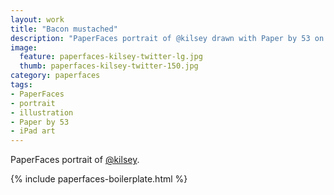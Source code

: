 ```yaml
---
layout: work
title: "Bacon mustached"
description: "PaperFaces portrait of @kilsey drawn with Paper by 53 on an iPad."
image: 
  feature: paperfaces-kilsey-twitter-lg.jpg
  thumb: paperfaces-kilsey-twitter-150.jpg
category: paperfaces
tags: 
- PaperFaces
- portrait
- illustration
- Paper by 53
- iPad art
---
```


PaperFaces portrait of [@kilsey](http://twitter.com/kilsey).

{% include paperfaces-boilerplate.html %}